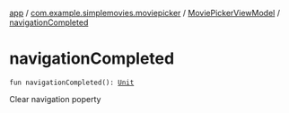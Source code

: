 [app](../../index.md) / [com.example.simplemovies.moviepicker](../index.md) / [MoviePickerViewModel](index.md) / [navigationCompleted](./navigation-completed.md)

# navigationCompleted

`fun navigationCompleted(): `[`Unit`](https://kotlinlang.org/api/latest/jvm/stdlib/kotlin/-unit/index.html)

Clear navigation poperty

